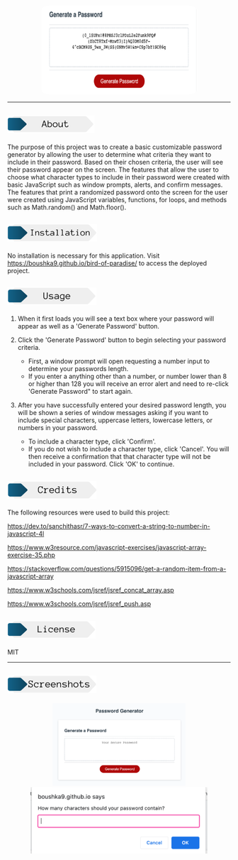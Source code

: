 <p align="center">
    <img src="./assets/view-password.png" alt="Generated Password" width=350px height=200px style="border-radius:5%">
</p>

---

## <img src="./assets/about.png" alt="About Header" height="40px">
The purpose of this project was to create a basic customizable password generator by allowing the user to determine what criteria they want to include in their password. Based on their chosen criteria, the user will see their password appear on the screen. The features that allow the user to choose what character types to include in their password were created with basic JavaScript such as window prompts, alerts, and confirm messages. The features that print a randomized password onto the screen for the user were created using JavaScript variables, functions, for loops, and methods such as Math.random() and Math.floor().


## <img src="./assets/installation.png" alt="Installation Header" height="40px">

No installation is necessary for this application. Visit https://boushka9.github.io/bird-of-paradise/ to access the deployed project.

## <img src="./assets/usage.png" alt="Usage Header" height="40px">

1. When it first loads you will see a text box where your password will appear as well as a 'Generate Password' button.

2. Click the 'Generate Password' button to begin selecting your password criteria.
    - First, a window prompt will open requesting a number input to determine your passwords length.
    - If you enter a anything other than a number, or number lower than 8 or higher than 128 you will receive an error alert and need to re-click 'Generate Password" to start again.

3. After you have successfully entered your desired password length, you will be shown a series of window messages asking if you want to include special characters, uppercase letters, lowercase letters, or numbers in your password. 
    - To include a character type, click 'Confirm'.
    - If you do not wish to include a character type, click 'Cancel'. You will then receive a confirmation that that character type will not be included in your password. Click 'OK' to continue.

## <img src="./assets/credits.png" alt="Credits Header" height="40px">

The following resources were used to build this project:

https://dev.to/sanchithasr/7-ways-to-convert-a-string-to-number-in-javascript-4l

https://www.w3resource.com/javascript-exercises/javascript-array-exercise-35.php

https://stackoverflow.com/questions/5915096/get-a-random-item-from-a-javascript-array

https://www.w3schools.com/jsref/jsref_concat_array.asp

https://www.w3schools.com/jsref/jsref_push.asp


## <img src="./assets/license.png" alt="license Header" height="40px">
MIT 

---

## <img src="./assets/screenshots.png" alt="screenshots Header" height="40px">

<p align="center">
    <img src="./assets/static.png" alt="Deployed site upon loading" width="300">
    <br>
    <img src="./assets/length.png" alt="Enter desired length" width="400">
<p>
